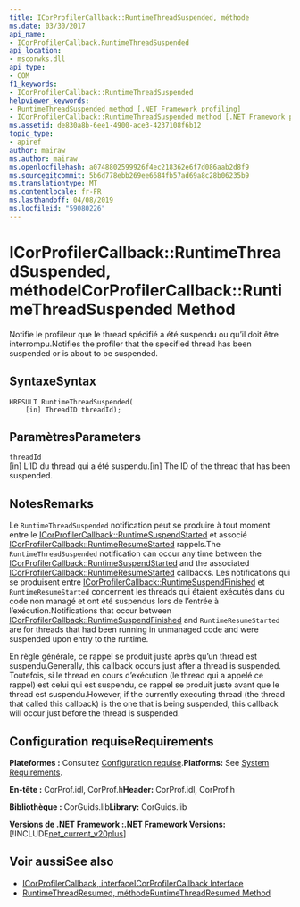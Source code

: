 ```yaml
---
title: ICorProfilerCallback::RuntimeThreadSuspended, méthode
ms.date: 03/30/2017
api_name:
- ICorProfilerCallback.RuntimeThreadSuspended
api_location:
- mscorwks.dll
api_type:
- COM
f1_keywords:
- ICorProfilerCallback::RuntimeThreadSuspended
helpviewer_keywords:
- RuntimeThreadSuspended method [.NET Framework profiling]
- ICorProfilerCallback::RuntimeThreadSuspended method [.NET Framework profiling]
ms.assetid: de830a8b-6ee1-4900-ace3-4237108f6b12
topic_type:
- apiref
author: mairaw
ms.author: mairaw
ms.openlocfilehash: a0748802599926f4ec218362e6f7d086aab2d8f9
ms.sourcegitcommit: 5b6d778ebb269ee6684fb57ad69a8c28b06235b9
ms.translationtype: MT
ms.contentlocale: fr-FR
ms.lasthandoff: 04/08/2019
ms.locfileid: "59080226"
---
```

# <a name="icorprofilercallbackruntimethreadsuspended-method"></a><span data-ttu-id="b1963-102">ICorProfilerCallback::RuntimeThreadSuspended, méthode</span><span class="sxs-lookup"><span data-stu-id="b1963-102">ICorProfilerCallback::RuntimeThreadSuspended Method</span></span>
<span data-ttu-id="b1963-103">Notifie le profileur que le thread spécifié a été suspendu ou qu’il doit être interrompu.</span><span class="sxs-lookup"><span data-stu-id="b1963-103">Notifies the profiler that the specified thread has been suspended or is about to be suspended.</span></span>  
  
## <a name="syntax"></a><span data-ttu-id="b1963-104">Syntaxe</span><span class="sxs-lookup"><span data-stu-id="b1963-104">Syntax</span></span>  
  
```  
HRESULT RuntimeThreadSuspended(  
    [in] ThreadID threadId);  
```  
  
## <a name="parameters"></a><span data-ttu-id="b1963-105">Paramètres</span><span class="sxs-lookup"><span data-stu-id="b1963-105">Parameters</span></span>  
 `threadId`  
 <span data-ttu-id="b1963-106">[in] L’ID du thread qui a été suspendu.</span><span class="sxs-lookup"><span data-stu-id="b1963-106">[in] The ID of the thread that has been suspended.</span></span>  
  
## <a name="remarks"></a><span data-ttu-id="b1963-107">Notes</span><span class="sxs-lookup"><span data-stu-id="b1963-107">Remarks</span></span>  
 <span data-ttu-id="b1963-108">Le `RuntimeThreadSuspended` notification peut se produire à tout moment entre le [ICorProfilerCallback::RuntimeSuspendStarted](../../../../docs/framework/unmanaged-api/profiling/icorprofilercallback-runtimesuspendstarted-method.md) et associé [ICorProfilerCallback::RuntimeResumeStarted](../../../../docs/framework/unmanaged-api/profiling/icorprofilercallback-runtimeresumestarted-method.md) rappels.</span><span class="sxs-lookup"><span data-stu-id="b1963-108">The `RuntimeThreadSuspended` notification can occur any time between the [ICorProfilerCallback::RuntimeSuspendStarted](../../../../docs/framework/unmanaged-api/profiling/icorprofilercallback-runtimesuspendstarted-method.md) and the associated [ICorProfilerCallback::RuntimeResumeStarted](../../../../docs/framework/unmanaged-api/profiling/icorprofilercallback-runtimeresumestarted-method.md) callbacks.</span></span> <span data-ttu-id="b1963-109">Les notifications qui se produisent entre [ICorProfilerCallback::RuntimeSuspendFinished](../../../../docs/framework/unmanaged-api/profiling/icorprofilercallback-runtimesuspendfinished-method.md) et `RuntimeResumeStarted` concernent les threads qui étaient exécutés dans du code non managé et ont été suspendus lors de l’entrée à l’exécution.</span><span class="sxs-lookup"><span data-stu-id="b1963-109">Notifications that occur between [ICorProfilerCallback::RuntimeSuspendFinished](../../../../docs/framework/unmanaged-api/profiling/icorprofilercallback-runtimesuspendfinished-method.md) and `RuntimeResumeStarted` are for threads that had been running in unmanaged code and were suspended upon entry to the runtime.</span></span>  
  
 <span data-ttu-id="b1963-110">En règle générale, ce rappel se produit juste après qu’un thread est suspendu.</span><span class="sxs-lookup"><span data-stu-id="b1963-110">Generally, this callback occurs just after a thread is suspended.</span></span> <span data-ttu-id="b1963-111">Toutefois, si le thread en cours d’exécution (le thread qui a appelé ce rappel) est celui qui est suspendu, ce rappel se produit juste avant que le thread est suspendu.</span><span class="sxs-lookup"><span data-stu-id="b1963-111">However, if the currently executing thread (the thread that called this callback) is the one that is being suspended, this callback will occur just before the thread is suspended.</span></span>  
  
## <a name="requirements"></a><span data-ttu-id="b1963-112">Configuration requise</span><span class="sxs-lookup"><span data-stu-id="b1963-112">Requirements</span></span>  
 <span data-ttu-id="b1963-113">**Plateformes :** Consultez [Configuration requise](../../../../docs/framework/get-started/system-requirements.md).</span><span class="sxs-lookup"><span data-stu-id="b1963-113">**Platforms:** See [System Requirements](../../../../docs/framework/get-started/system-requirements.md).</span></span>  
  
 <span data-ttu-id="b1963-114">**En-tête :** CorProf.idl, CorProf.h</span><span class="sxs-lookup"><span data-stu-id="b1963-114">**Header:** CorProf.idl, CorProf.h</span></span>  
  
 <span data-ttu-id="b1963-115">**Bibliothèque :** CorGuids.lib</span><span class="sxs-lookup"><span data-stu-id="b1963-115">**Library:** CorGuids.lib</span></span>  
  
 **<span data-ttu-id="b1963-116">Versions de .NET Framework :</span><span class="sxs-lookup"><span data-stu-id="b1963-116">.NET Framework Versions:</span></span>** [!INCLUDE[net_current_v20plus](../../../../includes/net-current-v20plus-md.md)]  
  
## <a name="see-also"></a><span data-ttu-id="b1963-117">Voir aussi</span><span class="sxs-lookup"><span data-stu-id="b1963-117">See also</span></span>

- [<span data-ttu-id="b1963-118">ICorProfilerCallback, interface</span><span class="sxs-lookup"><span data-stu-id="b1963-118">ICorProfilerCallback Interface</span></span>](../../../../docs/framework/unmanaged-api/profiling/icorprofilercallback-interface.md)
- [<span data-ttu-id="b1963-119">RuntimeThreadResumed, méthode</span><span class="sxs-lookup"><span data-stu-id="b1963-119">RuntimeThreadResumed Method</span></span>](../../../../docs/framework/unmanaged-api/profiling/icorprofilercallback-runtimethreadresumed-method.md)
